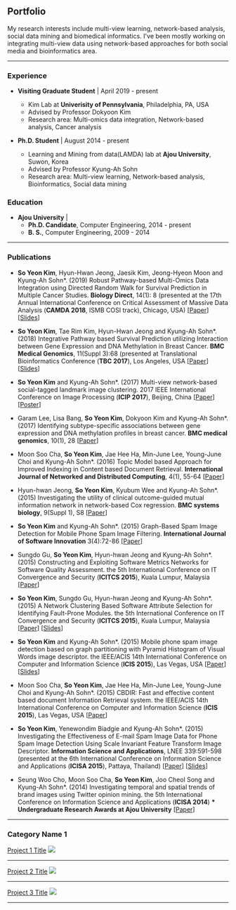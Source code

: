 ## Portfolio
My research interests include multi-view learning, network-based analysis, social data mining and biomedical informatics. 
I've been mostly working on integrating multi-view data using network-based approaches for both social media and bioinformatics area. 

---

### Experience
- <b>Visiting Graduate Student</b> | April 2019 - present
  - Kim Lab at <b>Univerisity of Pennsylvania</b>, Philadelphia, PA, USA
  - Advised by Professor Dokyoon Kim
  - Research area: Multi-omics data integration, Network-based analysis, Cancer analysis

- <b>Ph.D. Student</b> | August 2014 - present
  - Learning and Mining from data(LAMDA) lab at <b>Ajou University</b>, Suwon, Korea
  - Advised by Professor Kyung-Ah Sohn
  - Research area: Multi-view learning, Network-based analysis, Bioinformatics, Social data mining

### Education
- <b>Ajou University</b> |  
  - <b>Ph.D. Candidate</b>, Computer Engineering, 2014 - present
  - <b>B. S.</b>, Computer Engineering, 2009 - 2014

---

### Publications
- <b>So Yeon Kim</b>, Hyun-Hwan Jeong, Jaesik Kim, Jeong-Hyeon Moon and Kyung-Ah Sohn*. (2019) Robust Pathway-based Multi-Omics Data Integration using Directed Random Walk for Survival Prediction in Multiple Cancer Studies. <b>Biology Direct</b>, 14(1): 8 (presented at the 17th Annual International Conference on Critical Assessment of Massive Data Analysis (<b>CAMDA 2018</b>, ISMB COSI track), Chicago, USA) [[Paper](https://biologydirect.biomedcentral.com/articles/10.1186/s13062-019-0239-8)] [[Slides](https://www.slideshare.net/soyeon1771/robust-pathwaybased-multiomics-data-integrationusing-directed-random-walk-for-survival-prediction-in-multiple-cancer-studies)]

- <b>So Yeon Kim</b>, Tae Rim Kim, Hyun-Hwan Jeong and Kyung-Ah Sohn*. (2018) Integrative Pathway based Survival Prediction utilizing Interaction between Gene Expression and DNA Methylation in Breast Cancer. <b>BMC Medical Genomics</b>, 11(Suppl 3):68 (presented at Translational Bioinformatics Conference (<b>TBC 2017</b>), Los Angeles, USA [[Paper](https://bmcmedgenomics.biomedcentral.com/articles/10.1186/s12920-018-0389-z)] [[Slides](https://www.slideshare.net/soyeon1771/integrative-pathwaybased-survival-prediction-utilizing-the-interaction-between-gene-expression-and-dna-methylation-in-breast-cancer-102481785)]

- <b>So Yeon Kim</b> and Kyung-Ah Sohn*. (2017) Multi-view network-based social-tagged landmark image clustering. 2017 IEEE International Conference on Image Processing (<b>ICIP 2017</b>), Beijing, China  [[Paper](https://ieeexplore.ieee.org/abstract/document/8296969/)] [[Poster](/pdf/ICIP17.pdf)]

- Garam Lee, Lisa Bang, <b>So Yeon Kim</b>, Dokyoon Kim and Kyung-Ah Sohn*. (2017) Identifying subtype-specific associations between gene expression and DNA methylation profiles in breast cancer. <b>BMC medical genomics</b>, 10(1), 28 [[Paper](https://bmcmedgenomics.biomedcentral.com/articles/10.1186/s12920-017-0268-z)]

- Moon Soo Cha, <b>So Yeon Kim</b>, Jae Hee Ha, Min-June Lee, Young-June Choi and Kyung-Ah Sohn*. (2016) Topic Model based Approach for Improved Indexing in Content based Document Retrieval. <b>International Journal of Networked and Distributed Computing</b>, 4(1), 55-64 [[Paper](https://www.atlantis-press.com/journals/ijndc/25846122)]

- Hyun-hwan Jeong, <b>So Yeon Kim</b>, Kyubum Wee and Kyung-Ah Sohn*. (2015) Investigating the utility of clinical outcome-guided mutual information network in network-based Cox regression. <b>BMC systems biology</b>, 9(Suppl 1), S8 [[Paper](https://bmcsystbiol.biomedcentral.com/articles/10.1186/1752-0509-9-S1-S8)]

- <b>So Yeon Kim</b> and Kyung-Ah Sohn*. (2015) Graph-Based Spam Image Detection for Mobile Phone Spam Image Filtering. <b>International Journal of Software Innovation</b> 3(4):72-86 [[Paper](https://www.igi-global.com/article/graph-based-spam-image-detection-for-mobile-phone-spam-image-filtering/133116)]

- Sungdo Gu, <b>So Yeon Kim</b>, Hyun-hwan Jeong and Kyung-Ah Sohn*. (2015) Constructing and Exploiting Software Metrics Networks for Software Quality Assessment. the 5th International Conference on IT Convergence and Security (<b>ICITCS 2015</b>), Kuala Lumpur, Malaysia [[Paper](https://ieeexplore.ieee.org/abstract/document/7292964/)]

- <b>So Yeon Kim</b>, Sungdo Gu, Hyun-hwan Jeong and Kyung-Ah Sohn*. (2015) A Network Clustering Based Software Attribute Selection for Identifying Fault-Prone Modules. the 5th International Conference on IT Convergence and Security (<b>ICITCS 2015</b>), Kuala Lumpur, Malaysia [[Paper](https://ieeexplore.ieee.org/abstract/document/7292921/)] [[Slides](/pdf/ICITCS15.pdf)]

- <b>So Yeon Kim</b> and Kyung-Ah Sohn*. (2015) Mobile phone spam image detection based on graph partitioning with Pyramid Histogram of Visual Words image descriptor. the IEEE/ACIS 14th International Conference on Computer and Information Science (<b>ICIS 2015</b>), Las Vegas, USA [[Paper](https://ieeexplore.ieee.org/abstract/document/7166595/)] [[Slides](https://www.slideshare.net/soyeon1771/icis-presentation)]

- Moon Soo Cha, <b>So Yeon Kim</b>, Jae Hee Ha, Min-June Lee, Young-June Choi and Kyung-Ah Sohn*. (2015) CBDIR: Fast and effective content based document Information Retrieval system. the IEEE/ACIS 14th International Conference on Computer and Information Science (<b>ICIS 2015</b>), Las Vegas, USA [[Paper](https://ieeexplore.ieee.org/abstract/document/7166594/)]

- <b>So Yeon Kim</b>, Yenewondim Biadgie and Kyung-Ah Sohn*. (2015) Investigating the Effectiveness of E-mail Spam Image Data for Phone Spam Image Detection Using Scale Invariant Feature Transform Image Descriptor. <b>Information Science and Applications</b>, LNEE 339:591-598 (presented at the 6th International Conference on Information Science and Applications (<b>ICISA 2015</b>), Pattaya, Thailand) [[Paper](https://link.springer.com/chapter/10.1007/978-3-662-46578-3_69)] [[Slides](https://www.slideshare.net/soyeon1771/icisa-2015-presentation)]

- Seung Woo Cho, Moon Soo Cha, <b>So Yeon Kim</b>, Joo Cheol Song and Kyung-Ah Sohn*. (2014) Investigating temporal and spatial trends of brand images using Twitter opinion mining. the 5th International Conference on Information Science and Applications (<b>ICISA 2014</b>) <b>* Undergraduate Research Awards at Ajou University</b> [[Paper](https://ieeexplore.ieee.org/abstract/document/6847417/)]


---


### Category Name 1 

[Project 1 Title](/sample_page)
<img src="images/dummy_thumbnail.jpg?raw=true"/>

---
[Project 2 Title](/pdf/sample_presentation.pdf)
<img src="images/dummy_thumbnail.jpg?raw=true"/>

---
[Project 3 Title](http://example.com/)
<img src="images/dummy_thumbnail.jpg?raw=true"/>

---
